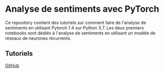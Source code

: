 # Analyse de sentiments avec PyTorch

Ce repository contient des tutoriels sur comment faire de l'analyse de sentiments en utilisant Pytorch 1.4 sur Python 3.7. 
Les deux premiers notebooks sont dédiés à l'analyse de sentiments en utilisant un modèle de réseaux de neurones récurrents.

## Tutoriels




[GitHub](http://github.com)
